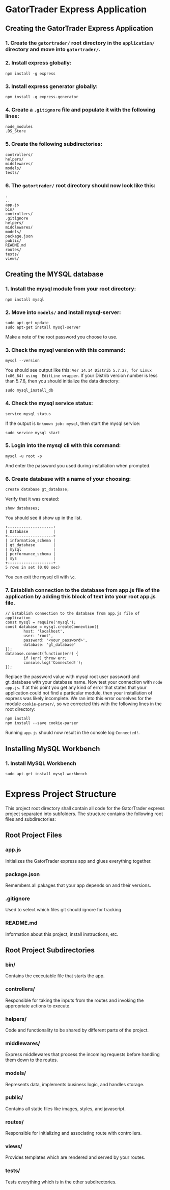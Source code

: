 # GatorTrader Express Application

## Creating the GatorTrader Express Application

### 1. Create the `gatortrader/` root directory in the `application/` directory and move into `gatortrader/`.

### 2. Install express globally:
```
npm install -g express
```

### 3. Install express generator globally:
```
npm install -g express-generator
```

### 4. Create a `.gitignore` file and populate it with the following lines:
```
node_modules
.DS_Store
```

### 5. Create the following subdirectories:
```
controllers/
helpers/
middlewares/
models/
tests/
```

### 6. The `gatortrader/` root directory should now look like this:
```
.
..
app.js
bin/
controllers/
.gitignore
helpers/
middlewares/
models/
package.json
public/
README.md
routes/
tests/
views/
```

## Creating the MYSQL database

### 1. Install the mysql module from your root directory:
```
npm install mysql
```

### 2. Move into `models/` and install mysql-server:
```
sudo apt-get update
sudo apt-get install mysql-server
```
Make a note of the root password you choose to use.

### 3. Check the mysql version with this command:
```
mysql --version
```
You should see output like this: `Ver 14.14 Distrib 5.7.27, for Linux (x86_64) using  EditLine wrapper`.
If your Distrib version number is less than 5.7.6, then you should initialize the data directory:
```
sudo mysql_install_db
```

### 4. Check the mysql service status:
```
service mysql status
```
If the output is `Unknown job: mysql`, then start the mysql service:
```
sudo service mysql start
```

### 5. Login into the mysql cli with this command:
```
mysql -u root -p
```
And enter the password you used during installation when prompted.

### 6. Create database with a name of your choosing:
```
create database gt_database;
```
Verify that it was created:
```
show databases;
```
You should see it show up in the list.
```
+--------------------+
| Database           |
+--------------------+
| information_schema |
| gt_database        |
| mysql              |
| performance_schema |
| sys                |
+--------------------+
5 rows in set (0.00 sec)
```
You can exit the mysql cli with `\q`.

### 7. Establish connection to the database from app.js file of the application by adding this block of text into your root app.js file.
```
// Establish connection to the database from app.js file of application
const mysql = require('mysql');
const database = mysql.createConnextion({
        host: 'localhost',
        user: 'root',
        password: '<your_password>',
        database: 'gt_database'
});
database.connect(function(err) {
        if (err) throw err;
        console.log('Connected!');
});

```
Replace the password value with mysql root user password and gt_database with your database name.
Now test your connection with `node app.js`. If at this point you get any kind of error that states that your application could not find a particular module, then your installation of express was likely incomplete. We ran into this error ourselves for the module `cookie-parser/`, so we corrected this with the following lines in the root directory:
```
npm install
npm install --save cookie-parser
```
Running `app.js` should now result in the console log `Connected!`.

## Installing MySQL Workbench

### 1. Install MySQL Workbench
```
sudo apt-get install mysql-workbench
```

# Express Project Structure

This project root directory shall contain all code for the GatorTrader express project separated into subfolders.
The structure contains the following root files and subdirectories:

## Root Project Files

### app.js
Initializes the GatorTrader express app and glues everything together.

### package.json
Remembers all pakages that your app depends on and their versions.

### .gitignore
Used to select which files git should ignore for tracking.

### README.md
Information about this project, install instructions, etc.

## Root Project Subdirectories

### bin/
Contains the executable file that starts the app.

### controllers/
Responsible for taking the inputs from the routes and invoking the appropriate actions to execute.

### helpers/
Code and functionality to be shared by different parts of the project.

### middlewares/
Express middlewares that process the incoming requests before handling them down to the routes.

### models/
Represents data, implements business logic, and handles storage.

### public/
Contains all static files like images, styles, and javascript.

### routes/
Responsible for initializing and associating route with controllers.

### views/
Provides templates which are rendered and served by your routes.

### tests/
Tests everything which is in the other subdirectories.
